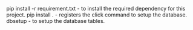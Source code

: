 pip install -r requirement.txt - to install the required dependency for this project.
pip install . - registers the click command to setup the database.
dbsetup - to setup the database tables.
